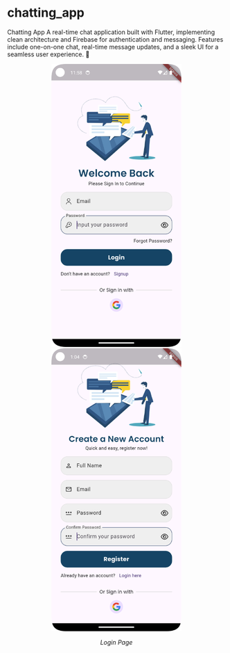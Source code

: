 # chatting_app

Chatting App
A real-time chat application built with Flutter, 
implementing clean architecture and Firebase for authentication and messaging. 
Features include one-on-one chat, real-time message updates,
and a sleek UI for a seamless user experience. 🚀

<p align="center">
 <img src="assets/pages/login_page.png?raw=true" width="300">
 <img src="assets/pages/register_page.png?raw=true" width="300">

</p>
 <p style="text-align: center;"><i>Login Page</i></p>
 
